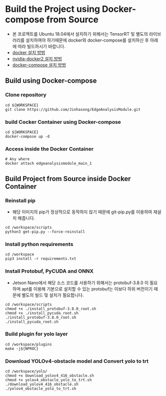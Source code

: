 # Build the Project using Docker-compose from Source
* 본 프로젝트를 Ubuntu 18.04에서 설치하기 위해서는 TensorRT 및 별도의 라이브러리를 설치하여야 하기때문에 docker와 docker-compose를 설치하신 후 아래에 따라 빌드하시기 바랍니다.
* [docker 설치 방법](https://velog.io/@jinhasong/Docker-install)
* [nvidia-docker2 설치 방법](https://velog.io/@jinhasong/Nvidia-docker2-install)
* [docker-compose 설치 방법](https://velog.io/@jinhasong/Docker-compose-install)

## Build using Docker-compose 
### Clone repository
```shell script
cd ${WORKSPACE}
git clone https://github.com/Jinhasong/EdgeAnalysisModule.git
```
### build Cocker Container using Docker-compose
```shell script
cd ${WORKSPACE}
docker-compose up -d
```
### Access inside the Docker Container
```shell script
# Any where
docker attach edgeanalysismodule_main_1
```

## Build Project from Source inside Docker Container
### Reinstall pip
* 해당 이미지의 pip가 정상적으로 동작하지 않기 때문에 git-pip.py를 이용하여 재설치 해줍니다.
```shell script
cd /workspace/scripts
python3 get-pip.py --force-reinstall
```
### Install python requirements
```shell script
cd /workspace
pip3 install -r requirements.txt 
``` 

### Install Protobuf, PyCUDA and ONNX
* Jetson Nano에서 해당 소스 코드를 사용하기 위해서는 protobuf-3.8.0 이 필요하며 apt를 이용해 기본으로 설치할 수 있는 protobuf는 이보다 하위 버전이기 때문에 별도의 빌드 및 설치가 필요합니다.
```shell script
cd /workspace/scripts
chmod +x ./install_protobuf-3.8.0_root.sh
chmod +x ./install_pycuda_root.sh
./install_protobuf-3.8.0_root.sh
./install_pycuda_root.sh
```
### Build plugin for yolo layer
```shell script
cd /workspace/plugins
make -j${NPROC}
```
### Download YOLOv4-obstacle model and Convert yolo to trt
```shell script
cd /workspace/yolo/
chmod +x download_yolov4_416_obstacle.sh
chmod +x yolov4_obstacle_yolo_to_trt.sh
./download_yolov4_416_obstacle.sh
./yolov4_obstacle_yolo_to_trt.sh
```
